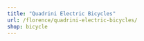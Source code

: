 ```yaml
---
title: "Quadrini Electric Bicycles"
url: /florence/quadrini-electric-bicycles/
shop: bicycle
---
```


